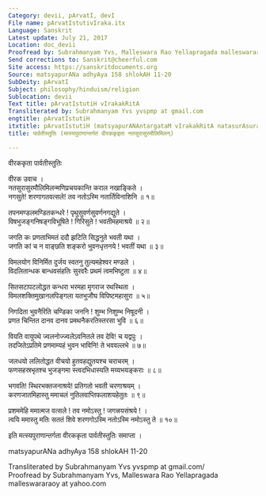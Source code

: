 ```yaml
---
Category: devii, pArvatI, devI
File name: pArvatIstutivIraka.itx
Language: Sanskrit
Latest update: July 21, 2017
Location: doc_devii
Proofread by: Subrahmanyam Yvs, Malleswara Rao Yellapragada malleswararaoy at yahoo.com
Send corrections to: Sanskrit@cheerful.com
Site access: https://sanskritdocuments.org
Source: matsyapurANa adhyAya 158 shlokAH 11-20
SubDeity: pArvatI
Subject: philosophy/hinduism/religion
Sublocation: devii
Text title: pArvatIstutiH vIrakakRitA
Transliterated by: Subrahmanyam Yvs yvspmp at gmail.com
engtitle: pArvatIstutiH
itxtitle: pArvatIstutiH (matsyapurANAntargataM vIrakakRitA natasurAsuramaulimilan)
title: पार्वतीस्तुतिः (मत्स्यपुराणान्तर्गतं वीरककृइता नतसुरासुरमौलिमिलन्)

---
```

  
 वीरककृता पार्वतीस्तुतिः   
  
वीरक उवाच ।  
नतसुरासुरमौलिमिलन्मणिप्रचयकान्ति कराल नखाङ्किते ।  
नगसुते! शरणागतवत्सले! तव नतोऽस्मि नतार्तिविनाशिनि ॥ १॥  
  
तपनमण्डलमण्डितकन्धरे ! पृथुसुवर्णसुवर्णनगद्युते ।  
विषभुजङ्गनिषङ्गविभूषिते ! गिरिसुते ! भवतीमहमाश्रये ॥ २॥  
  
जगति कः प्रणताभिमतं ददौ झटिति सिद्धनुते भवती यथा ।  
जगति कां च न वाङ्छति शङ्करो भुवनधृत्तनये ! भवतीं यथा ॥ ३॥  
  
विमलयोग विनिर्मित दुर्जय स्वतनु तुल्यमहेश्वर मण्डले ।  
विदलितान्धक बान्धवसंहतिः सुरवरैः प्रथमं त्वमभिष्टुता ॥ ४॥  
  
सितसटापटलोद्धत कन्धरा भरमहा मृगराज रथस्थिता ।  
विमलशक्तिमुखानलपिङ्गला यतभुजौघ विपिष्टमहासुरा ॥ ५॥  
  
निगदिता भुवनैरिति चण्डिका जननि ! शुम्भ निशुम्भ निषूदनी ।  
प्रणत चिन्तित दानव दानव प्रमथनैकरतिस्तरसा भुवि ॥ ६॥  
  
वियति वायुपथे ज्वलनोज्ज्वलेऽवनितले तव देवि! च यद्वपुः ।  
तदजितेऽप्रतिमे प्रणमाम्यहं भुवन भाविनि! ते भववल्लभे ॥ ७॥  
  
जलधयो ललितोद्धत वीचयो हुतवहद्युतयश्च चराचरम् ।  
फणसहस्रभृतश्च भुजङ्गमा स्त्वदभिधास्यति मय्यभयङ्कराः ॥ ८॥  
  
भगवति! स्थिरभक्तजनाश्रये! प्रतिगतो भवती चरणाश्रयम् ।  
करणजातमिहास्तु ममाचलं नुतिलवाप्तिफलाशयहेतुतः ॥ ९॥  
  
प्रशममेहि ममात्मज वत्सले ! तव नमोऽस्तु ! जगत्त्रयसंश्रये ! ।  
त्वयि ममास्तु मतिः सततं शिवे शरणगोऽस्मि नतोऽस्मि नमोऽस्तु ते ॥ १०॥  
  
इति मत्स्यपुराणान्तर्गता वीरककृता पार्वतीस्तुतिः समाप्ता ।  
  
matsyapurANa adhyAya 158 shlokAH 11-20  
  
Transliterated by Subrahmanyam Yvs yvspmp at gmail.com/  
Proofread by Subrahmanyam Yvs, Malleswara Rao Yellapragada malleswararaoy at yahoo.com  
  
